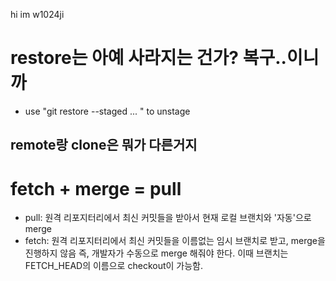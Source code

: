 hi
im w1024ji


# restore는 아예 사라지는 건가? 복구..이니까
- use "git restore --staged <file>... " to unstage

## remote랑 clone은 뭐가 다른거지

# fetch + merge = pull
- pull: 원격 리포지터리에서 최신 커밋들을 받아서 현재 로컬 브랜치와 '자동'으로 merge
- fetch: 원격 리포지터리에서 최신 커밋들을 이름없는 임시 브랜치로 받고, merge을 진행하지 않음
    즉, 개발자가 수동으로 merge 해줘야 한다. 
    이때 브랜치는 FETCH_HEAD의 이름으로 checkout이 가능함.
